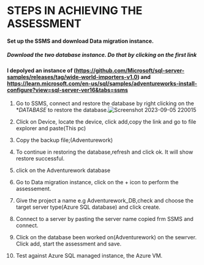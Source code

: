 # STEPS IN ACHIEVING THE ASSESSMENT
#### Set up the SSMS and download Data migration instance.  
##### Download the two database instance. Do that by clicking on the first link 
#### I depolyed an instance of (https://github.com/Microsoft/sql-server-samples/releases/tag/wide-world-importers-v1.0) and https://learn.microsoft.com/en-us/sql/samples/adventureworks-install-configure?view=sql-server-ver16&tabs=ssms
1. Go to SSMS, connect and restore the database by right clicking on the **DATABASE* to restore the database.![Screenshot 2023-09-05 220015](https://github.com/adeshiyanife/new_undp_internshipprogram_2023/assets/139870552/776dd25d-7ca0-429e-8a03-34a456c95e1a)
 
4. Click on Device, locate the device, click add,copy the link and go to file explorer and paste(This pc)
5. Copy the backup file;(Adventurework)
6. To continue in restoring the database,refresh and click ok. It will show restore successful.
7. click on the Adventurework database
8. Go to Data migration instance, click on the + icon to perform the assessement.

9. Give the project a name e.g Adventurework_DB,check and choose the target server type(Azure SQL database) and click create.
10. Connect to a server by pasting the server name copied frm SSMS and connect.
11. Click on the database been worked on(Adventurework) on the sewrver. Click add, start the assessment and save.
12. Test against Azure SQL managed instance, the Azure VM.
